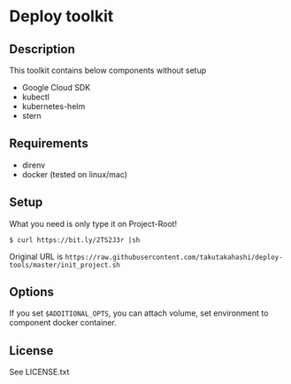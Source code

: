 # Deploy toolkit

## Description

This toolkit contains below components without setup

- Google Cloud SDK
- kubectl
- kubernetes-helm
- stern

## Requirements

- direnv
- docker (tested on linux/mac)

## Setup

What you need is only type it on Project-Root!

```
$ curl https://bit.ly/2TS2J3r |sh
```

Original URL is `https://raw.githubusercontent.com/takutakahashi/deploy-tools/master/init_project.sh`

## Options

If you set `$ADDITIONAL_OPTS`, you can attach volume, set environment to component docker container.

## License

See LICENSE.txt
